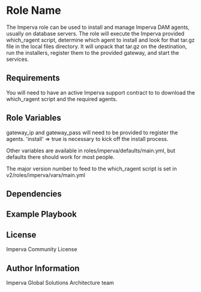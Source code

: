 Role Name
=========

The Imperva role can be used to install and manage Imperva DAM agents, usually on database servers.  The role will execute the Imperva provided which_ragent script, determine which agent to install and look for that tar.gz file in the local files directory.  It will unpack that tar.gz on the destination, run the installers, register them to the provided gateway, and start the services.

Requirements
------------

You will need to have an active Imperva support contract to to download the which_ragent script and the required agents.

Role Variables
--------------
gateway_ip and gateway_pass will need to be provided to register the agents.  'install' => true is necessary to kick off the install process.

Other variables are available in roles/imperva/defaults/main.yml, but defaults there should work for most people.

The major version number to feed to the which_ragent script is set in v2/roles/imperva/vars/main.yml


Dependencies
------------

Example Playbook
----------------

License
-------

Imperva Community License

Author Information
------------------

Imperva Global Solutions Architecture team
